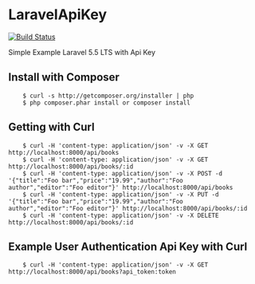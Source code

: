 # LaravelApiKey

[![Build Status](https://travis-ci.org/Tony133/LaravelApiKey.svg?branch=master)](https://travis-ci.org/Tony133/LaravelApiKey)

Simple Example Laravel 5.5 LTS with Api Key

## Install with Composer

```
    $ curl -s http://getcomposer.org/installer | php
    $ php composer.phar install or composer install
```

## Getting with Curl

```
    $ curl -H 'content-type: application/json' -v -X GET http://localhost:8000/api/books
    $ curl -H 'content-type: application/json' -v -X GET http://localhost:8000/api/books/:id
    $ curl -H 'content-type: application/json' -v -X POST -d '{"title":"Foo bar","price":"19.99","author":"Foo author","editor":"Foo editor"}' http://localhost:8000/api/books
    $ curl -H 'content-type: application/json' -v -X PUT -d '{"title":"Foo bar","price":"19.99","author":"Foo author","editor":"Foo editor"}' http://localhost:8000/api/books/:id
    $ curl -H 'content-type: application/json' -v -X DELETE http://localhost:8000/api/books/:id
```

## Example User Authentication Api Key with Curl

```
	$ curl -H 'content-type: application/json' -v -X GET http://localhost:8000/api/books?api_token:token
```
